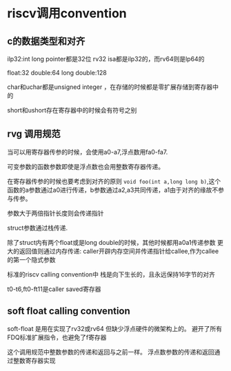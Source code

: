 # riscv调用convention
## c的数据类型和对齐
ilp32:int long pointer都是32位
rv32 isa都是ilp32的，而rv64则是lp64的


float:32
double:64
long double:128


char和uchar都是unsigned integer ，在存储的时候都是零扩展存储到寄存器中的

short和ushort存在寄存器中的时候会有符号之别


## rvg 调用规范
当可以用寄存器传参的时候，会使用a0-a7,浮点数用fa0-fa7.

可变参数的函数参数即使是浮点数也会用整数寄存器传递。

在寄存器传参的时候也要考虑到对齐的原则
`void foo(int a,long long b)`,这个函数的a参数通过a0进行传递，b参数通过a2,a3共同传递，a1由于对齐的缘故不参与传参。

参数大于两倍指针长度则会传递指针

struct参数通过栈传递.

除了struct内有两个float或是long double的时候，其他时候都用a0a1传递参数
更大的返回值则通过内存传递: caller开辟内存空间并传递指针给callee,作为callee的第一个隐式参数

标准的riscv calling convention中 栈是向下生长的，且永远保持16字节的对齐

t0-t6,ft0-ft11是caller saved寄存器

## soft float calling convention
soft-float 是用在实现了rv32或rv64 但缺少浮点硬件的微架构上的。
避开了所有FDQ标准扩展指令，也避免了f寄存器


这个调用规范中整数参数的传递和返回与之前一样。
浮点数参数的传递和返回通过整数寄存器实现

